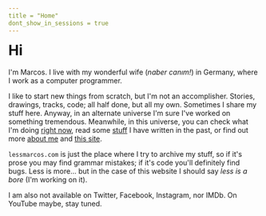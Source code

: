 ```yaml
---
title = "Home"
dont_show_in_sessions = true
---
```


<h1 style="margin-top:10px;">Hi</h1>

I'm Marcos. I live with my wonderful wife (_naber canım!_) in Germany,
where I work as a computer programmer.

I like to start new things from scratch, but I'm not 
an accomplisher. Stories, drawings, tracks, code; all half done, but all
my own. Sometimes I share my stuff here. Anyway, in an alternate universe 
I'm sure I've worked on something tremendous. Meanwhile, 
in this universe, you can check what I'm doing <a href="/now/">right now</a>, 
read some <a href="/sessions/">stuff</a> I have written in the past, or 
find out more <a href="/about/">about me</a> and 
<a href="/about/">this site</a>.

`lessmarcos.com` is just the place where I try to archive my stuff, so 
if it's prose you may find grammar mistakes; if it's code you'll 
definitely find bugs. Less is more... but in the case of this website 
I should say <i>less is a bore</i> (I'm working on it).

I am also not available on Twitter, Facebook, Instagram, nor IMDb.
On YouTube maybe, stay tuned.
